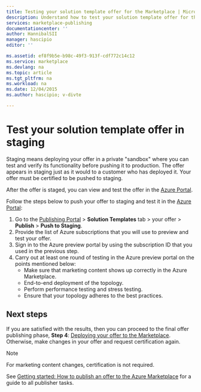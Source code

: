```yaml
---
title: Testing your solution template offer for the Marketplace | Microsoft Docs
description: Understand how to test your solution template offer for the Azure Marketplace.
services: marketplace-publishing
documentationcenter: ''
author: HannibalSII
manager: hascipio
editor: ''

ms.assetid: ef8f9b5e-b98c-49f3-913f-cdf772c14c12
ms.service: marketplace
ms.devlang: na
ms.topic: article
ms.tgt_pltfrm: na
ms.workload: na
ms.date: 12/04/2015
ms.author: hascipio; v-divte

---
```

# Test your solution template offer in staging
Staging means deploying your offer in a private "sandbox" where you can test and verify its functionality before pushing it to production. The offer appears in staging just as it would to a customer who has deployed it. Your offer must be certified to be pushed to staging.

After the offer is staged, you can view and test the offer in the [Azure Portal](https://portal.azure.com/).

Follow the steps below to push your offer to staging and test it in the [Azure Portal](https://portal.azure.com/):

1. Go to the [Publishing Portal](https://publish.windowsazure.com) > **Solution Templates** tab > your offer > **Publish** > **Push to Staging**.
2. Provide the list of Azure subscriptions that you will use to preview and test your offer.
3. Sign in to the Azure preview portal by using the subscription ID that you used in the previous step.
4. Carry out at least one round of testing in the Azure preview portal on the points mentioned below:
   * Make sure that marketing content shows up correctly in the Azure Marketplace.
   * End-to-end deployment of the topology.
   * Perform performance testing and stress testing.
   * Ensure that your topology adheres to the best practices.

## Next steps
If you are satisfied with the results, then you can proceed to the final offer publishing phase, **Step 4**:  [Deploying your offer to the Marketplace](marketplace-publishing-push-to-production.md). Otherwise, make changes in your offer and request certification again.

> [!NOTE]
> For marketing content changes, certification is not required.
> 
> 

See [Getting started: How to publish an offer to the Azure Marketplace](marketplace-publishing-getting-started.md) for a guide to all publisher tasks.

